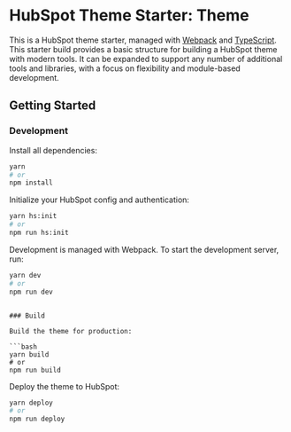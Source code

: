 # HubSpot Theme Starter: Theme

This is a HubSpot theme starter, managed with [Webpack](https://webpack.js.org/) and [TypeScript](https://www.typescriptlang.org/). This starter build provides a basic structure for building a HubSpot theme with modern tools. It can be expanded to support any number of additional tools and libraries, with a focus on flexibility and module-based development.

## Getting Started

### Development 

Install all dependencies:

```bash
yarn
# or
npm install
```

Initialize your HubSpot config and authentication:

```bash
yarn hs:init
# or
npm run hs:init
```

Development is managed with Webpack. To start the development server, run:

```bash
yarn dev
# or
npm run dev
```
```

### Build

Build the theme for production:

```bash
yarn build
# or
npm run build
```

Deploy the theme to HubSpot:

```bash
yarn deploy
# or
npm run deploy
```
